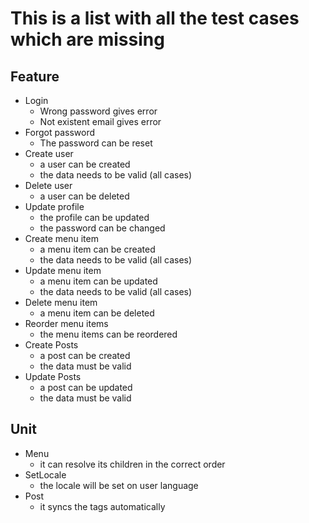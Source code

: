 # This is a list with all the test cases which are missing

## Feature
* Login
    * Wrong password gives error
    * Not existent email gives error
* Forgot password
    * The password can be reset
* Create user
    * a user can be created
    * the data needs to be valid (all cases)
* Delete user
    * a user can be deleted
* Update profile
    * the profile can be updated
    * the password can be changed
* Create menu item
    * a menu item can be created
    * the data needs to be valid (all cases)
* Update menu item
    * a menu item can be updated
    * the data needs to be valid (all cases)
* Delete menu item
    * a menu item can be deleted
* Reorder menu items
    * the menu items can be reordered
* Create Posts
    * a post can be created
    * the data must be valid
* Update Posts
    * a post can be updated
    * the data must be valid
 
 ## Unit
* Menu
    * it can resolve its children in the correct order
* SetLocale
    * the locale will be set on user language
* Post
    * it syncs the tags automatically
